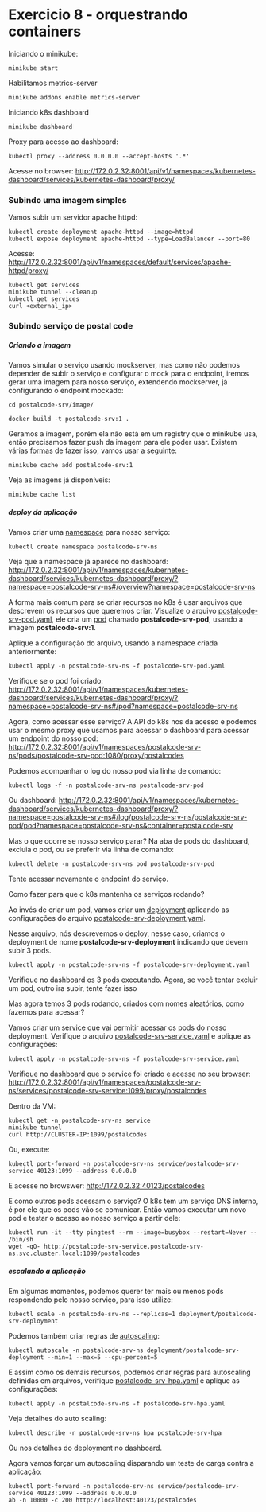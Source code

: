 # Exercicio 8 - orquestrando containers


Iniciando o minikube:

```
minikube start
```

Habilitamos metrics-server

```
minikube addons enable metrics-server
```

Iniciando k8s dashboard

```
minikube dashboard
```

Proxy para acesso ao dashboard:

```
kubectl proxy --address 0.0.0.0 --accept-hosts '.*'
```

Acesse no browser: http://172.0.2.32:8001/api/v1/namespaces/kubernetes-dashboard/services/kubernetes-dashboard/proxy/

### Subindo uma imagem simples

Vamos subir um servidor apache httpd:

```
kubectl create deployment apache-httpd --image=httpd
kubectl expose deployment apache-httpd --type=LoadBalancer --port=80
```

Acesse: http://172.0.2.32:8001/api/v1/namespaces/default/services/apache-httpd/proxy/

```
kubectl get services
minikube tunnel --cleanup
kubectl get services
curl <external_ip>
```

### Subindo serviço de postal code

##### Criando a imagem

Vamos simular o serviço usando mockserver, mas como não podemos depender de subir o serviço e configurar o mock para o endpoint, iremos gerar uma imagem para nosso serviço, extendendo mockserver, já configurando o endpoint mockado:

```
cd postalcode-srv/image/

docker build -t postalcode-srv:1 .
```

Geramos a imagem, porém ela não está em um registry que o minikube usa, então precisamos fazer push da imagem para ele poder usar. Existem várias [formas](https://minikube.sigs.k8s.io/docs/handbook/pushing/) de fazer isso, vamos usar a seguinte:


```
minikube cache add postalcode-srv:1
```

Veja as imagens já disponíveis:

```
minikube cache list
```

##### deploy da aplicação

Vamos criar uma [namespace](https://kubernetes.io/docs/concepts/overview/working-with-objects/namespaces/) para nosso serviço:

```
kubectl create namespace postalcode-srv-ns
```

Veja que a namespace já aparece no dashboard: http://172.0.2.32:8001/api/v1/namespaces/kubernetes-dashboard/services/kubernetes-dashboard/proxy/?namespace=postalcode-srv-ns#/overview?namespace=postalcode-srv-ns

A forma mais comum para se criar recursos no k8s é usar arquivos que descrevem os recursos que queremos criar. Visualize o arquivo [postalcode-srv-pod.yaml](postalcode-svc/deploy/postalcode-srv-pod.yaml), ele cria um [pod](https://kubernetes.io/docs/concepts/workloads/pods/) chamado **postalcode-srv-pod**, usando a imagem **postalcode-srv:1**.

Aplique a configuração do arquivo, usando a namespace criada anteriormente:

```
kubectl apply -n postalcode-srv-ns -f postalcode-srv-pod.yaml
```

Verifique se o pod foi criado: http://172.0.2.32:8001/api/v1/namespaces/kubernetes-dashboard/services/kubernetes-dashboard/proxy/?namespace=postalcode-srv-ns#/pod?namespace=postalcode-srv-ns

Agora, como acessar esse serviço? A API do k8s nos da acesso e podemos usar o mesmo proxy que usamos para acessar o dashboard para acessar um endpoint do nosso pod: http://172.0.2.32:8001/api/v1/namespaces/postalcode-srv-ns/pods/postalcode-srv-pod:1080/proxy/postalcodes

Podemos acompanhar o log do nosso pod via linha de comando:

```
kubectl logs -f -n postalcode-srv-ns postalcode-srv-pod
```

Ou dashboard: http://172.0.2.32:8001/api/v1/namespaces/kubernetes-dashboard/services/kubernetes-dashboard/proxy/?namespace=postalcode-srv-ns#/log/postalcode-srv-ns/postalcode-srv-pod/pod?namespace=postalcode-srv-ns&container=postalcode-srv

Mas o que ocorre se nosso serviço parar? Na aba de pods do dashboard, excluia o pod, ou se preferir via linha de comando:

```
kubectl delete -n postalcode-srv-ns pod postalcode-srv-pod
```

Tente acessar novamente o endpoint do serviço. 

Como fazer para que o k8s mantenha os serviços rodando? 

Ao invés de criar um pod, vamos criar um [deployment](https://kubernetes.io/docs/concepts/workloads/controllers/deployment/) aplicando as configurações do arquivo [postalcode-srv-deployment.yaml](postalcode-svc/deploy/postalcode-srv-deployment.yaml).

Nesse arquivo, nós descrevemos o deploy, nesse caso, criamos o deployment de nome **postalcode-srv-deployment** indicando que devem subir 3 pods.

```
kubectl apply -n postalcode-srv-ns -f postalcode-srv-deployment.yaml
```

Verifique no dashboard os 3 pods executando. Agora, se você tentar excluir um pod, outro ira subir, tente fazer isso

Mas agora temos 3 pods rodando, criados com nomes aleatórios, como fazemos para acessar? 

Vamos criar um [service](https://kubernetes.io/docs/concepts/services-networking/service/) que vai permitir acessar os pods do nosso deployment. Verifique o arquivo [postalcode-srv-service.yaml](postalcode-svc/deploy/postalcode-srv-service.yaml) e aplique as configurações:

```
kubectl apply -n postalcode-srv-ns -f postalcode-srv-service.yaml
```

Verifique no dashboard que o service foi criado e acesse no seu browser: http://172.0.2.32:8001/api/v1/namespaces/postalcode-srv-ns/services/postalcode-srv-service:1099/proxy/postalcodes

Dentro da VM:

```
kubectl get -n postalcode-srv-ns service
minikube tunnel
curl http://CLUSTER-IP:1099/postalcodes
```

Ou, execute:

```
kubectl port-forward -n postalcode-srv-ns service/postalcode-srv-service 40123:1099 --address 0.0.0.0
```

E acesse no browswer: http://172.0.2.32:40123/postalcodes

E como outros pods acessam o serviço? O k8s tem um serviço DNS interno, é por ele que os pods vão se comunicar. Então vamos executar um novo pod e testar o acesso ao nosso serviço a partir dele: 

```
kubectl run -it --tty pingtest --rm --image=busybox --restart=Never -- /bin/sh
wget -qO- http://postalcode-srv-service.postalcode-srv-ns.svc.cluster.local:1099/postalcodes
```

##### escalando a aplicação

Em algumas momentos, podemos querer ter mais ou menos pods respondendo pelo nosso serviço, para isso utilize: 

```
kubectl scale -n postalcode-srv-ns --replicas=1 deployment/postalcode-srv-deployment
```

Podemos também criar regras de [autoscaling](https://kubernetes.io/docs/tasks/run-application/horizontal-pod-autoscale-walkthrough/):

```
kubectl autoscale -n postalcode-srv-ns deployment/postalcode-srv-deployment --min=1 --max=5 --cpu-percent=5
```

E assim como os demais recursos, podemos criar regras para autoscaling definidas em arquivos, verifique [postalcode-srv-hpa.yaml](postalcode-svc/deploy/postalcode-srv-hpa.yaml) e aplique as configurações:

```
kubectl apply -n postalcode-srv-ns -f postalcode-srv-hpa.yaml
```

Veja detalhes do auto scaling:

```
kubectl describe -n postalcode-srv-ns hpa postalcode-srv-hpa
```

Ou nos detalhes do deployment no dashboard.

Agora vamos forçar um autoscaling disparando um teste de carga contra a aplicação:

```
kubectl port-forward -n postalcode-srv-ns service/postalcode-srv-service 40123:1099 --address 0.0.0.0
ab -n 10000 -c 200 http://localhost:40123/postalcodes
```
